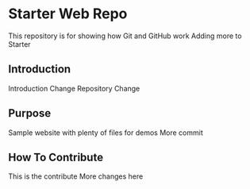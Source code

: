 # Starter Web Repo

This repository is for showing how Git and GitHub work
Adding more to Starter

## Introduction
Introduction Change
Repository Change

## Purpose

Sample website with plenty of files for demos
More commit 

## How To Contribute

This is the contribute
More changes here